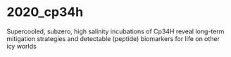 # 2020_cp34h
Supercooled, subzero, high salinity incubations of Cp34H reveal long-term mitigation strategies and detectable (peptide) biomarkers for life on other icy worlds
